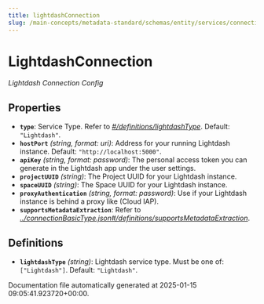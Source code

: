 ```yaml
---
title: lightdashConnection
slug: /main-concepts/metadata-standard/schemas/entity/services/connections/dashboard/lightdashconnection
---
```


# LightdashConnection

*Lightdash Connection Config*

## Properties

- **`type`**: Service Type. Refer to *[#/definitions/lightdashType](#definitions/lightdashType)*. Default: `"Lightdash"`.
- **`hostPort`** *(string, format: uri)*: Address for your running Lightdash instance. Default: `"http://localhost:5000"`.
- **`apiKey`** *(string, format: password)*: The personal access token you can generate in the Lightdash app under the user settings.
- **`projectUUID`** *(string)*: The Project UUID for your Lightdash instance.
- **`spaceUUID`** *(string)*: The Space UUID for your Lightdash instance.
- **`proxyAuthentication`** *(string, format: password)*: Use if your Lightdash instance is behind a proxy like (Cloud IAP).
- **`supportsMetadataExtraction`**: Refer to *[../connectionBasicType.json#/definitions/supportsMetadataExtraction](#/connectionBasicType.json#/definitions/supportsMetadataExtraction)*.
## Definitions

- **`lightdashType`** *(string)*: Lightdash service type. Must be one of: `["Lightdash"]`. Default: `"Lightdash"`.


Documentation file automatically generated at 2025-01-15 09:05:41.923720+00:00.
